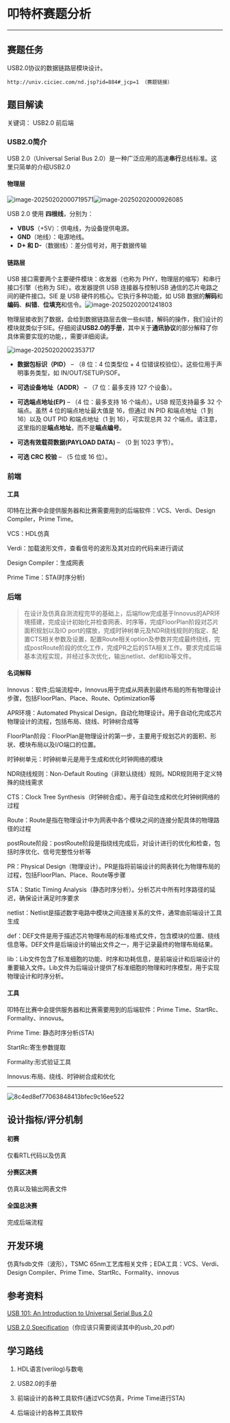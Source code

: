 # 叩特杯赛题分析
---
## 赛题任务
USB2.0协议的数据链路层模块设计。
```
http://univ.ciciec.com/nd.jsp?id=884#_jcp=1 （赛题链接）
```
## 题目解读
关键词： USB2.0 前后端

### USB2.0简介

USB 2.0（Universal Serial Bus 2.0）是一种广泛应用的高速**串行**总线标准。这里只简单的介绍USB2.0

#### 物理层

![image-20250202000719571](https://image.200502.xyz/i/2025/02/02/53vrs-0.webp)![image-20250202000926085](https://image.200502.xyz/i/2025/02/02/5hw1o-0.webp)

USB 2.0 使用 **四根线**，分别为：

- **VBUS**（+5V）：供电线，为设备提供电源。
- **GND**（地线）：电源地线。
- **D+ 和 D-**（数据线）：差分信号对，用于数据传输

#### 链路层

USB 接口需要两个主要硬件模块：收发器（也称为 PHY，物理层的缩写）和串行接口引擎（也称为 SIE）。收发器提供 USB 连接器与控制USB 通信的芯片电路之间的硬件接口。SIE 是 USB 硬件的核心。它执行多种功能，如 USB 数据的**解码**和**编码**、**纠错**、**位填充**和信令。![image-20250202001241803](https://image.200502.xyz/i/2025/02/02/7dh51-0.webp)

物理层接收到了数据，会给到数据链路层去做一些纠错，解码的操作，我们设计的模块就类似于SIE。仔细阅读**USB2.0的手册**，其中关于**通讯协议**的部分解释了你具体需要实现的功能，，需要详细阅读。

![image-20250202002353717](https://image.200502.xyz/i/2025/02/02/dzthv-0.webp)

- **数据包标识（PID）** – （8 位：4 位类型位 + 4 位错误校验位）。这些位用于声明事务类型，如 IN/OUT/SETUP/SOF。

- **可选设备地址（ADDR）** – （7 位：最多支持 127 个设备）。

- **可选端点地址(EP)** – （4 位：最多支持 16 个端点）。USB 规范支持最多 32 个端点。虽然 4 位的端点地址最大值是 16，但通过 IN PID 和端点地址（1 到 16）以及 OUT PID 和端点地址（1 到 16），可实现总共 32 个端点。请注意，这里指的是**端点地址**，而不是**端点编号**。

- **可选有效载荷数据(PAYLOAD DATA)** – （0 到 1023 字节）。

- **可选 CRC 校验** – （5 位或 16 位）。

  

### 前端

#### 工具

叩特在比赛中会提供服务器和比赛需要用到的后端软件：VCS、Verdi、Design Compiler，Prime Time。

VCS：HDL仿真

Verdi：加载波形文件，查看信号的波形及其对应的代码来进行调试

Design Compiler：生成网表

Prime Time：STA(时序分析)

### 后端

> 在设计及仿真自测流程完毕的基础上，后端flow完成基于Innovus的APR环境搭建，完成设计初始化并检查网表、时序等，完成FloorPlan阶段对芯片面积规划以及IO port的摆放，完成时钟树单元及NDR绕线规则的指定、配置CTS相关参数及设置，配置Route相关option及参数并完成最终绕线，完成postRoute阶段的优化工作，完成PR之后的STA相关工作。要求完成后端基本流程实现，并经过多次优化，输出netlist、def和lib等文件。

#### 名词解释

Innovus：软件;后端流程中，Innovus用于完成从网表到最终布局的所有物理设计步骤，包括FloorPlan、Place、Route、Optimization等

APR环境：Automated Physical Design，自动化物理设计。用于自动化完成芯片物理设计的流程，包括布局、绕线、时钟树合成等

FloorPlan阶段：FloorPlan是物理设计的第一步，主要用于规划芯片的面积、形状、模块布局以及I/O端口的位置。

时钟树单元：时钟树单元是用于生成和优化时钟网络的模块

NDR绕线规则：Non-Default Routing（非默认绕线）规则。NDR规则用于定义特殊的绕线需求

CTS：Clock Tree Synthesis（时钟树合成）。用于自动生成和优化时钟树网络的过程

Route：Route是指在物理设计中为网表中各个模块之间的连接分配具体的物理路径的过程

postRoute阶段：postRoute阶段是指绕线完成后，对设计进行的优化和检查，包括时序优化、信号完整性分析等

PR：Physical Design（物理设计）。PR是指将前端设计的网表转化为物理布局的过程，包括FloorPlan、Place、Route等步骤

STA：Static Timing Analysis（静态时序分析）。分析芯片中所有时序路径的延迟，确保设计满足时序要求

netlist：Netlist是描述数字电路中模块之间连接关系的文件，通常由前端设计工具生成

def：DEF文件是用于描述芯片物理布局的标准格式文件，包含模块的位置、绕线信息等。DEF文件是后端设计的输出文件之一，用于记录最终的物理布局结果。

lib：Lib文件包含了标准细胞的功能、时序和功耗信息，是前端设计和后端设计的重要输入文件。Lib文件为后端设计提供了标准细胞的物理和时序模型，用于实现物理设计和时序分析。

#### 工具

叩特在比赛中会提供服务器和比赛需要用到的后端软件：Prime Time、StartRc、Formality、innovus。

Prime Time: 静态时序分析(STA)

StartRc:寄生参数提取

Formality:形式验证工具

Innovus:布局、绕线、时钟树合成和优化

---

![8c4ed8ef77063848413bfec9c16ee522](https://image.200502.xyz/i/2025/02/05/25mk7d-0.webp)

## 设计指标/评分机制

#### 初赛

仅看RTL代码以及仿真

#### 分赛区决赛

仿真以及输出网表文件

#### 全国总决赛

完成后端流程

## 开发环境

仿真fsdb文件（波形），TSMC 65nm工艺库相关文件；EDA工具：VCS、Verdi、Design Compiler、Prime Time、StartRc、Formality、innovus

## 参考资料
[USB 101: An Introduction to Universal Serial Bus 2.0](https://www.infineon.com/dgdl/Infineon-AN57294_USB_101_An_Introduction_to_Universal_Serial_Bus_2.0-ApplicationNotes-v09_00-EN.pdf?fileId=8ac78c8c7cdc391c017d072d8e8e5256)

[USB 2.0 Specification](https://www.usb.org/document-library/usb-20-specification)（你应该只需要阅读其中的usb_20.pdf）

## 学习路线

1. HDL语言(verilog)与数电

2. USB2.0的手册

3. 前端设计的各种工具软件(通过VCS仿真，Prime Time进行STA)

3. 后端设计的各种工具软件

